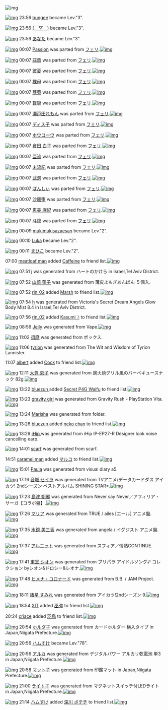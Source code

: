 ![img](http://gdrive-cdn.herokuapp.com/537b65a5bc09f0000721dda7/512px-barcode.png)

[![img](http://www.deviantsart.com/23q3t7f.png)](http://www.barcodekanojo.com/user/216266/bungee) 23:56 [bungee](http://www.barcodekanojo.com/user/216266/bungee) became Lev."3".

[![img](http://www.deviantsart.com/3u9baao.jpeg)](http://www.barcodekanojo.com/user/266103/%28%EF%BF%A3%E2%96%BD%EF%BF%A3%29) 23:56 [(￣▽￣)](http://www.barcodekanojo.com/user/266103/%28%EF%BF%A3%E2%96%BD%EF%BF%A3%29) became Lev."3".

[![img](http://www.deviantsart.com/13a6rcb.jpeg)](http://www.barcodekanojo.com/user/27341/%E3%81%82%E3%81%AA%E3%81%9F) 23:59 [あなた](http://www.barcodekanojo.com/user/27341/%E3%81%82%E3%81%AA%E3%81%9F) became Lev."3".

[![img](http://www.deviantsart.com/27oj6f1.png)](http://www.barcodekanojo.com/kanojo/2489096/Passion) 00:07 [Passion](http://www.barcodekanojo.com/kanojo/2489096/Passion) was parted from [フェリ](http://www.barcodekanojo.com/kanojo/2489096/Passion).[![img](http://www.deviantsart.com/2ekpk5a.jpeg)](http://www.barcodekanojo.com/user/12204/%E3%83%95%E3%82%A7%E3%83%AA) 

[![img](http://www.deviantsart.com/3n0q11e.png)](http://www.barcodekanojo.com/kanojo/3156050/%E8%92%9C%E8%AD%B1) 00:07 [蒜譱](http://www.barcodekanojo.com/kanojo/3156050/%E8%92%9C%E8%AD%B1) was parted from [フェリ](http://www.barcodekanojo.com/kanojo/3156050/%E8%92%9C%E8%AD%B1).[![img](http://www.deviantsart.com/2ekpk5a.jpeg)](http://www.barcodekanojo.com/user/12204/%E3%83%95%E3%82%A7%E3%83%AA) 

[![img](http://www.deviantsart.com/3a0aos7.png)](http://www.barcodekanojo.com/kanojo/3156076/%E5%BD%BC%E6%86%82) 00:07 [彼憂](http://www.barcodekanojo.com/kanojo/3156076/%E5%BD%BC%E6%86%82) was parted from [フェリ](http://www.barcodekanojo.com/kanojo/3156076/%E5%BD%BC%E6%86%82).[![img](http://www.deviantsart.com/2ekpk5a.jpeg)](http://www.barcodekanojo.com/user/12204/%E3%83%95%E3%82%A7%E3%83%AA) 

[![img](http://www.deviantsart.com/3lfvbhd.png)](http://www.barcodekanojo.com/kanojo/3155210/%E8%A3%B8%E6%AF%8D) 00:07 [裸母](http://www.barcodekanojo.com/kanojo/3155210/%E8%A3%B8%E6%AF%8D) was parted from [フェリ](http://www.barcodekanojo.com/kanojo/3155210/%E8%A3%B8%E6%AF%8D).[![img](http://www.deviantsart.com/2ekpk5a.jpeg)](http://www.barcodekanojo.com/user/12204/%E3%83%95%E3%82%A7%E3%83%AA) 

[![img](http://www.deviantsart.com/2sm8rl2.png)](http://www.barcodekanojo.com/kanojo/3157208/%E8%8A%BD%E8%8E%B5) 00:07 [芽莵](http://www.barcodekanojo.com/kanojo/3157208/%E8%8A%BD%E8%8E%B5) was parted from [フェリ](http://www.barcodekanojo.com/kanojo/3157208/%E8%8A%BD%E8%8E%B5).[![img](http://www.deviantsart.com/2ekpk5a.jpeg)](http://www.barcodekanojo.com/user/12204/%E3%83%95%E3%82%A7%E3%83%AA) 

[![img](http://www.deviantsart.com/117eou7.png)](http://www.barcodekanojo.com/kanojo/3157878/%E8%81%B1%E9%9A%99) 00:07 [聱隙](http://www.barcodekanojo.com/kanojo/3157878/%E8%81%B1%E9%9A%99) was parted from [フェリ](http://www.barcodekanojo.com/kanojo/3157878/%E8%81%B1%E9%9A%99).[![img](http://www.deviantsart.com/2ekpk5a.jpeg)](http://www.barcodekanojo.com/user/12204/%E3%83%95%E3%82%A7%E3%83%AA) 

[![img](http://www.deviantsart.com/152t5ni.png)](http://www.barcodekanojo.com/kanojo/2586415/%E7%80%AC%E6%88%B8%E7%94%B0%E3%82%8C%E3%82%82%E3%82%93) 00:07 [瀬戸田れもん](http://www.barcodekanojo.com/kanojo/2586415/%E7%80%AC%E6%88%B8%E7%94%B0%E3%82%8C%E3%82%82%E3%82%93) was parted from [フェリ](http://www.barcodekanojo.com/kanojo/2586415/%E7%80%AC%E6%88%B8%E7%94%B0%E3%82%8C%E3%82%82%E3%82%93).[![img](http://www.deviantsart.com/2ekpk5a.jpeg)](http://www.barcodekanojo.com/user/12204/%E3%83%95%E3%82%A7%E3%83%AA) 

[![img](http://www.deviantsart.com/211gs0b.png)](http://www.barcodekanojo.com/kanojo/795343/%E3%83%87%E3%82%A3%E3%82%B9%E5%AD%90) 00:07 [ディス子](http://www.barcodekanojo.com/kanojo/795343/%E3%83%87%E3%82%A3%E3%82%B9%E5%AD%90) was parted from [フェリ](http://www.barcodekanojo.com/kanojo/795343/%E3%83%87%E3%82%A3%E3%82%B9%E5%AD%90).[![img](http://www.deviantsart.com/2ekpk5a.jpeg)](http://www.barcodekanojo.com/user/12204/%E3%83%95%E3%82%A7%E3%83%AA) 

[![img](http://www.deviantsart.com/34s8lf6.png)](http://www.barcodekanojo.com/kanojo/1493607/%E3%83%9B%E3%82%A6%E3%82%B3%E3%83%BC%E3%82%A6) 00:07 [ホウコーウ](http://www.barcodekanojo.com/kanojo/1493607/%E3%83%9B%E3%82%A6%E3%82%B3%E3%83%BC%E3%82%A6) was parted from [フェリ](http://www.barcodekanojo.com/kanojo/1493607/%E3%83%9B%E3%82%A6%E3%82%B3%E3%83%BC%E3%82%A6).[![img](http://www.deviantsart.com/2ekpk5a.jpeg)](http://www.barcodekanojo.com/user/12204/%E3%83%95%E3%82%A7%E3%83%AA) 

[![img](http://www.deviantsart.com/t3sncs.png)](http://www.barcodekanojo.com/kanojo/2144320/%E5%80%89%E7%94%B0%20%E7%99%BD%E5%AD%90) 00:07 [倉田 白子](http://www.barcodekanojo.com/kanojo/2144320/%E5%80%89%E7%94%B0%20%E7%99%BD%E5%AD%90) was parted from [フェリ](http://www.barcodekanojo.com/kanojo/2144320/%E5%80%89%E7%94%B0%20%E7%99%BD%E5%AD%90).[![img](http://www.deviantsart.com/2ekpk5a.jpeg)](http://www.barcodekanojo.com/user/12204/%E3%83%95%E3%82%A7%E3%83%AA) 

[![img](http://www.deviantsart.com/17jbgi4.png)](http://www.barcodekanojo.com/kanojo/3155212/%E4%BA%9C%E6%B5%81) 00:07 [亜流](http://www.barcodekanojo.com/kanojo/3155212/%E4%BA%9C%E6%B5%81) was parted from [フェリ](http://www.barcodekanojo.com/kanojo/3155212/%E4%BA%9C%E6%B5%81).[![img](http://www.deviantsart.com/2ekpk5a.jpeg)](http://www.barcodekanojo.com/user/12204/%E3%83%95%E3%82%A7%E3%83%AA) 

[![img](http://www.deviantsart.com/21gb752.png)](http://www.barcodekanojo.com/kanojo/3156288/%E6%9C%AA%E6%B5%81%E8%A8%98) 00:07 [未流記](http://www.barcodekanojo.com/kanojo/3156288/%E6%9C%AA%E6%B5%81%E8%A8%98) was parted from [フェリ](http://www.barcodekanojo.com/kanojo/3156288/%E6%9C%AA%E6%B5%81%E8%A8%98).[![img](http://www.deviantsart.com/2ekpk5a.jpeg)](http://www.barcodekanojo.com/user/12204/%E3%83%95%E3%82%A7%E3%83%AA) 

[![img](http://www.deviantsart.com/14u6rhl.png)](http://www.barcodekanojo.com/kanojo/3156443/%E6%AD%A6%E6%B4%9E) 00:07 [武洞](http://www.barcodekanojo.com/kanojo/3156443/%E6%AD%A6%E6%B4%9E) was parted from [フェリ](http://www.barcodekanojo.com/kanojo/3156443/%E6%AD%A6%E6%B4%9E).[![img](http://www.deviantsart.com/2ekpk5a.jpeg)](http://www.barcodekanojo.com/user/12204/%E3%83%95%E3%82%A7%E3%83%AA) 

[![img](http://www.deviantsart.com/gros18.png)](http://www.barcodekanojo.com/kanojo/3139385/%E3%81%B0%E3%82%93%E3%81%97%E3%81%83) 00:07 [ばんしぃ](http://www.barcodekanojo.com/kanojo/3139385/%E3%81%B0%E3%82%93%E3%81%97%E3%81%83) was parted from [フェリ](http://www.barcodekanojo.com/kanojo/3139385/%E3%81%B0%E3%82%93%E3%81%97%E3%81%83).[![img](http://www.deviantsart.com/2ekpk5a.jpeg)](http://www.barcodekanojo.com/user/12204/%E3%83%95%E3%82%A7%E3%83%AA) 

[![img](http://www.deviantsart.com/3ehsrpn.png)](http://www.barcodekanojo.com/kanojo/2453739/%E6%B2%99%E7%BE%85%E5%A0%95) 00:07 [沙羅堕](http://www.barcodekanojo.com/kanojo/2453739/%E6%B2%99%E7%BE%85%E5%A0%95) was parted from [フェリ](http://www.barcodekanojo.com/kanojo/2453739/%E6%B2%99%E7%BE%85%E5%A0%95).[![img](http://www.deviantsart.com/2ekpk5a.jpeg)](http://www.barcodekanojo.com/user/12204/%E3%83%95%E3%82%A7%E3%83%AA) 

[![img](http://www.deviantsart.com/2hutvsp.png)](http://www.barcodekanojo.com/kanojo/2958314/%E6%81%B5%E7%BE%8E%20%E9%BA%BB%E7%B4%80) 00:07 [恵美 麻紀](http://www.barcodekanojo.com/kanojo/2958314/%E6%81%B5%E7%BE%8E%20%E9%BA%BB%E7%B4%80) was parted from [フェリ](http://www.barcodekanojo.com/kanojo/2958314/%E6%81%B5%E7%BE%8E%20%E9%BA%BB%E7%B4%80).[![img](http://www.deviantsart.com/2ekpk5a.jpeg)](http://www.barcodekanojo.com/user/12204/%E3%83%95%E3%82%A7%E3%83%AA) 

[![img](http://www.deviantsart.com/2mnpmpc.png)](http://www.barcodekanojo.com/kanojo/3052880/%E6%96%97%E9%99%8D) 00:07 [斗降](http://www.barcodekanojo.com/kanojo/3052880/%E6%96%97%E9%99%8D) was parted from [フェリ](http://www.barcodekanojo.com/kanojo/3052880/%E6%96%97%E9%99%8D).[![img](http://www.deviantsart.com/2ekpk5a.jpeg)](http://www.barcodekanojo.com/user/12204/%E3%83%95%E3%82%A7%E3%83%AA) 

[![img](http://www.deviantsart.com/1n53l48.jpeg)](http://www.barcodekanojo.com/user/283122/mukimukisazaesan) 00:09 [mukimukisazaesan](http://www.barcodekanojo.com/user/283122/mukimukisazaesan) became Lev."2".

[![img](http://www.deviantsart.com/2nq6cvk.jpeg)](http://www.barcodekanojo.com/user/244399/Luka) 00:10 [Luka](http://www.barcodekanojo.com/user/244399/Luka) became Lev."2".

[![img](http://www.deviantsart.com/2bcn257.jpeg)](http://www.barcodekanojo.com/user/209273/%E3%81%BE%E3%81%B2%E3%81%93) 00:11 [まひこ](http://www.barcodekanojo.com/user/209273/%E3%81%BE%E3%81%B2%E3%81%93) became Lev."2".

07:00 [meatloaf man](http://www.barcodekanojo.com/user/500100/meatloaf%20man) added [Caffeine](http://www.barcodekanojo.com/kanojo/15931/Caffeine) to friend list.[![img](http://www.deviantsart.com/20h5a11.png)](http://www.barcodekanojo.com/kanojo/15931/Caffeine) 

[![img](http://www.deviantsart.com/3h2v1f4.png)](http://www.barcodekanojo.com/kanojo/3192535/j) 07:51 [j](http://www.barcodekanojo.com/kanojo/3192535/j) was generated from ハートのかけら in Israel,Tel Aviv District.

[![img](http://www.deviantsart.com/1t540lt.png)](http://www.barcodekanojo.com/kanojo/3192536/%E5%B1%B1%E5%B4%8E%20%E8%93%AC%E5%AD%90) 07:52 [山崎 蓬子](http://www.barcodekanojo.com/kanojo/3192536/%E5%B1%B1%E5%B4%8E%20%E8%93%AC%E5%AD%90) was generated from 薄皮よもぎあんぱん ５個入.

[![img](http://www.deviantsart.com/i8d6hn.jpeg)](http://www.barcodekanojo.com/user/294652/rin_02) 07:52 [rin_02](http://www.barcodekanojo.com/user/294652/rin_02) added [Marsh](http://www.barcodekanojo.com/kanojo/2847000/Marsh) to friend list.[![img](http://www.deviantsart.com/2k8rom6.png)](http://www.barcodekanojo.com/kanojo/2847000/Marsh) 

[![img](http://www.deviantsart.com/3j2iplb.png)](http://www.barcodekanojo.com/kanojo/3192537/h) 07:54 [h](http://www.barcodekanojo.com/kanojo/3192537/h) was generated from Victoria's Secret Dream Angels Glow Body Mist 8.4  in Israel,Tel Aviv District.

[![img](http://www.deviantsart.com/i8d6hn.jpeg)](http://www.barcodekanojo.com/user/294652/rin_02) 07:56 [rin_02](http://www.barcodekanojo.com/user/294652/rin_02) added [Kasumi☽](http://www.barcodekanojo.com/kanojo/2867678/Kasumi%E2%98%BD) to friend list.[![img](http://www.deviantsart.com/3c1bme6.png)](http://www.barcodekanojo.com/kanojo/2867678/Kasumi%E2%98%BD) 

[![img](http://www.deviantsart.com/19ogc46.png)](http://www.barcodekanojo.com/kanojo/3192538/Jelly) 08:56 [Jelly](http://www.barcodekanojo.com/kanojo/3192538/Jelly) was generated from Vape.[![img](http://www.deviantsart.com/ftni4f.jpeg)](http://www.barcodekanojo.com/product_images/barcode/6017907/1423526138/Vape.jpg) 

[![img](http://www.deviantsart.com/17jt5hb.png)](http://www.barcodekanojo.com/kanojo/3192539/%E9%A0%88%E7%A3%A8) 11:02 [須磨](http://www.barcodekanojo.com/kanojo/3192539/%E9%A0%88%E7%A3%A8) was generated from ボックス.

[![img](http://www.deviantsart.com/394f6a7.png)](http://www.barcodekanojo.com/kanojo/3192540/tyrion) 11:06 [tyrion](http://www.barcodekanojo.com/kanojo/3192540/tyrion) was generated from The Wit and Wisdom of Tyrion Lannister.

11:07 [albert](http://www.barcodekanojo.com/user/499953/albert) added [Cock](http://www.barcodekanojo.com/kanojo/453893/Cock) to friend list.[![img](http://www.deviantsart.com/33lgvig.png)](http://www.barcodekanojo.com/kanojo/453893/Cock) 

[![img](http://www.deviantsart.com/3a83lti.png)](http://www.barcodekanojo.com/kanojo/3192541/%E5%A4%A7%E8%B1%8A%20%E6%81%B5%E5%AD%90) 12:11 [大豊 恵子](http://www.barcodekanojo.com/kanojo/3192541/%E5%A4%A7%E8%B1%8A%20%E6%81%B5%E5%AD%90) was generated from 炭火焼グリル風のバーベキュースナック 82g.[![img](http://www.deviantsart.com/2b80tlj.jpeg)](http://www.barcodekanojo.com/product_images/barcode/6017911/1423537888/%E7%82%AD%E7%81%AB%E7%84%BC%E3%82%B0%E3%83%AA%E3%83%AB%E9%A2%A8%E3%81%AE%E3%83%90%E3%83%BC%E3%83%99%E3%82%AD%E3%83%A5%E3%83%BC%E3%82%B9%E3%83%8A%E3%83%83%E3%82%AF%2082g.jpg) 

[![img](http://www.deviantsart.com/2j90n25.jpeg)](http://www.barcodekanojo.com/user/500115/bluezun%20) 13:22 [bluezun ](http://www.barcodekanojo.com/user/500115/bluezun%20) added [Secret P4G Waifu](http://www.barcodekanojo.com/kanojo/3155939/Secret%20P4G%20Waifu) to friend list.[![img](http://www.deviantsart.com/31vn3q.png)](http://www.barcodekanojo.com/kanojo/3155939/Secret%20P4G%20Waifu) 

[![img](http://www.deviantsart.com/2b5l2vm.png)](http://www.barcodekanojo.com/kanojo/3192542/gravity%20girl) 13:23 [gravity girl](http://www.barcodekanojo.com/kanojo/3192542/gravity%20girl) was generated from Gravity Rush - PlayStation Vita.[![img](http://www.deviantsart.com/1ve636t.jpeg)](http://www.barcodekanojo.com/product_images/barcode/4752888/1376581391/Gravity%20Rush.jpg) 

[![img](http://www.deviantsart.com/2ce594h.png)](http://www.barcodekanojo.com/kanojo/3192543/Marisha) 13:24 [Marisha](http://www.barcodekanojo.com/kanojo/3192543/Marisha) was generated from folder.

[![img](http://www.deviantsart.com/2j90n25.jpeg)](http://www.barcodekanojo.com/user/500115/bluezun%20) 13:26 [bluezun ](http://www.barcodekanojo.com/user/500115/bluezun%20) added [neko chan](http://www.barcodekanojo.com/kanojo/3154513/neko%20chan) to friend list.[![img](http://www.deviantsart.com/6kker5.png)](http://www.barcodekanojo.com/kanojo/3154513/neko%20chan) 

[![img](http://www.deviantsart.com/2908d3j.png)](http://www.barcodekanojo.com/kanojo/3192544/iHip%20) 13:29 [iHip ](http://www.barcodekanojo.com/kanojo/3192544/iHip%20) was generated from iHip IP-EP27-R Designer look noise cancelling earp.

[![img](http://www.deviantsart.com/3ruuiaj.png)](http://www.barcodekanojo.com/kanojo/3192545/scarf) 14:01 [scarf](http://www.barcodekanojo.com/kanojo/3192545/scarf) was generated from scarf.

14:51 [caramel man](http://www.barcodekanojo.com/user/408493/caramel%20man) added [マルコ](http://www.barcodekanojo.com/kanojo/2924/%E3%83%9E%E3%83%AB%E3%82%B3) to friend list.[![img](http://www.deviantsart.com/aq0t3r.png)](http://www.barcodekanojo.com/kanojo/2924/%E3%83%9E%E3%83%AB%E3%82%B3) 

[![img](http://www.deviantsart.com/3ibht92.png)](http://www.barcodekanojo.com/kanojo/3192546/Paula) 15:01 [Paula](http://www.barcodekanojo.com/kanojo/3192546/Paula) was generated from visual diary a5.

[![img](http://www.deviantsart.com/1gg8bgi.png)](http://www.barcodekanojo.com/kanojo/3192547/%E9%9F%B3%E5%9F%8E%20%E3%82%BB%E3%82%A4%E3%83%A9) 17:16 [音城 セイラ](http://www.barcodekanojo.com/kanojo/3192547/%E9%9F%B3%E5%9F%8E%20%E3%82%BB%E3%82%A4%E3%83%A9) was generated from TVアニメ/データカードダス アイカツ! 2ndシーズン ベストアルバム SHINING STAR*.[![img](http://www.deviantsart.com/1vpbl68.jpeg)](http://www.barcodekanojo.com/product_images/barcode/6017920/1423556126/TV%E3%82%A2%E3%83%8B%E3%83%A1%2F%E3%83%87%E3%83%BC%E3%82%BF%E3%82%AB%E3%83%BC%E3%83%89%E3%83%80%E3%82%B9%20%E3%82%A2%E3%82%A4%E3%82%AB%E3%83%84%21%202nd%E3%82%B7%E3%83%BC%E3%82%BA%E3%83%B3%20%E3%83%99%E3%82%B9%E3%83%88%E3%82%A2%E3%83%AB%E3%83%90%E3%83%A0%20SHINING%20STAR%2A.jpg) 

[![img](http://www.deviantsart.com/14nj1hu.png)](http://www.barcodekanojo.com/kanojo/3192548/%E5%B3%B6%E6%B4%A5%20%E6%9C%94%E9%82%AA) 17:23 [島津 朔邪](http://www.barcodekanojo.com/kanojo/3192548/%E5%B3%B6%E6%B4%A5%20%E6%9C%94%E9%82%AA) was generated from Never say Never／アフィリア・サーガ【コラボ盤】.[![img](http://www.deviantsart.com/3oqf7pt.jpeg)](http://www.barcodekanojo.com/product_images/barcode/6017921/1423556530/Never%20say%20Never%EF%BC%8F%E3%82%A2%E3%83%95%E3%82%A3%E3%83%AA%E3%82%A2%E3%83%BB%E3%82%B5%E3%83%BC%E3%82%AC%E3%80%90%E3%82%B3%E3%83%A9%E3%83%9C%E7%9B%A4%E3%80%91.jpg) 

[![img](http://www.deviantsart.com/aoltm4.png)](http://www.barcodekanojo.com/kanojo/3192549/%E3%83%9E%E3%83%AA%E3%82%A2) 17:26 [マリア](http://www.barcodekanojo.com/kanojo/3192549/%E3%83%9E%E3%83%AA%E3%82%A2) was generated from TRUE / ailes [エール] アニメ盤.[![img](http://www.deviantsart.com/1b5fh2e.jpeg)](http://www.barcodekanojo.com/product_images/barcode/6017922/1423556753/TRUE%20%2F%20ailes%20%5B%E3%82%A8%E3%83%BC%E3%83%AB%5D%20%E3%82%A2%E3%83%8B%E3%83%A1%E7%9B%A4.jpg) 

[![img](http://www.deviantsart.com/3c5b4rp.png)](http://www.barcodekanojo.com/kanojo/3192550/%E6%B0%B4%E9%8F%A1%20%E7%BE%8E%E4%B8%89%E9%A6%99) 17:35 [水鏡 美三香](http://www.barcodekanojo.com/kanojo/3192550/%E6%B0%B4%E9%8F%A1%20%E7%BE%8E%E4%B8%89%E9%A6%99) was generated from angela / イグジスト アニメ盤.[![img](http://www.deviantsart.com/vu17sb.jpeg)](http://www.barcodekanojo.com/product_images/barcode/6017923/1423557271/angela%20%2F%20%E3%82%A4%E3%82%B0%E3%82%B8%E3%82%B9%E3%83%88%20%E3%82%A2%E3%83%8B%E3%83%A1%E7%9B%A4.jpg) 

[![img](http://www.deviantsart.com/imbd12.png)](http://www.barcodekanojo.com/kanojo/3192551/%E3%82%A2%E3%83%AB%E3%82%A8%E3%83%83%E3%83%88) 17:37 [アルエット](http://www.barcodekanojo.com/kanojo/3192551/%E3%82%A2%E3%83%AB%E3%82%A8%E3%83%83%E3%83%88) was generated from スフィア／情熱CONTINUE.[![img](http://www.deviantsart.com/2prm4g5.jpeg)](http://www.barcodekanojo.com/product_images/barcode/6017924/1423557445/%E3%82%B9%E3%83%95%E3%82%A3%E3%82%A2%EF%BC%8F%E6%83%85%E7%86%B1CONTINUE.jpg) 

[![img](http://www.deviantsart.com/ijoioc.png)](http://www.barcodekanojo.com/kanojo/3192552/%E6%9D%B1%E5%A0%82%20%E3%82%B7%E3%82%AA%E3%83%B3) 17:41 [東堂 シオン](http://www.barcodekanojo.com/kanojo/3192552/%E6%9D%B1%E5%A0%82%20%E3%82%B7%E3%82%AA%E3%83%B3) was generated from プリパラ アイドルソング♪ コレクション byシオン&amp;ドロシー&amp;レオナ.[![img](http://www.deviantsart.com/1inprjl.jpeg)](http://www.barcodekanojo.com/product_images/barcode/6017925/1423557649/%E3%83%97%E3%83%AA%E3%83%91%E3%83%A9%20%E3%82%A2%E3%82%A4%E3%83%89%E3%83%AB%E3%82%BD%E3%83%B3%E3%82%B0%E2%99%AA%20%E3%82%B3%E3%83%AC%E3%82%AF%E3%82%B7%E3%83%A7%E3%83%B3%20by%E3%82%B7%E3%82%AA%E3%83%B3%26%E3%83%89%E3%83%AD%E3%82%B7%E3%83%BC%26%E3%83%AC%E3%82%AA%E3%83%8A.jpg) 

[![img](http://www.deviantsart.com/28orpr2.png)](http://www.barcodekanojo.com/kanojo/3192553/%E3%83%92%E3%83%A1%E3%83%8A%E3%83%BB%E3%82%B3%E3%83%AD%E3%83%8A%E3%83%BC%E3%83%89) 17:48 [ヒメナ・コロナード](http://www.barcodekanojo.com/kanojo/3192553/%E3%83%92%E3%83%A1%E3%83%8A%E3%83%BB%E3%82%B3%E3%83%AD%E3%83%8A%E3%83%BC%E3%83%89) was generated from B.B. / JAM Project.[![img](http://www.deviantsart.com/3s533t0.jpeg)](http://www.barcodekanojo.com/product_images/barcode/6017926/1423558060/50x50xB.B.,P20,P2F,P20JAM,P20Project.jpg,qw=88,ah=88.pagespeed.ic.JG2xdsPgvM.jpg) 

[![img](http://www.deviantsart.com/3u3mrrv.png)](http://www.barcodekanojo.com/kanojo/3192554/%E8%AB%B8%E6%98%9F%20%E3%81%99%E3%81%BF%E3%82%8C) 18:11 [諸星 すみれ](http://www.barcodekanojo.com/kanojo/3192554/%E8%AB%B8%E6%98%9F%20%E3%81%99%E3%81%BF%E3%82%8C) was generated from アイカツ!2ndシーズン 9.[![img](http://www.deviantsart.com/15e6ev5.jpeg)](http://www.barcodekanojo.com/product_images/barcode/6017927/1423559406/%E3%82%A2%E3%82%A4%E3%82%AB%E3%83%84%212nd%E3%82%B7%E3%83%BC%E3%82%BA%E3%83%B3%209.jpg) 

[![img](http://www.deviantsart.com/815jg6.jpeg)](http://www.barcodekanojo.com/user/209348/XIT) 18:54 [XIT](http://www.barcodekanojo.com/user/209348/XIT) added [巫弥](http://www.barcodekanojo.com/kanojo/54968/%E5%B7%AB%E5%BC%A5) to friend list.[![img](http://www.deviantsart.com/46t9ov.png)](http://www.barcodekanojo.com/kanojo/54968/%E5%B7%AB%E5%BC%A5) 

20:24 [criace](http://www.barcodekanojo.com/user/474213/criace) added [羽鳥](http://www.barcodekanojo.com/kanojo/3052941/%E7%BE%BD%E9%B3%A5) to friend list.[![img](http://www.deviantsart.com/3lqh17a.png)](http://www.barcodekanojo.com/kanojo/3052941/%E7%BE%BD%E9%B3%A5) 

[![img](http://www.deviantsart.com/u4pbi5.png)](http://www.barcodekanojo.com/kanojo/3192555/%E3%83%9B%E3%83%AB%E3%83%80%E5%AD%90) 20:54 [ホルダ子](http://www.barcodekanojo.com/kanojo/3192555/%E3%83%9B%E3%83%AB%E3%83%80%E5%AD%90) was generated from カードホルダー 横入タイプ in Japan,Niigata Prefecture.[![img](http://www.deviantsart.com/2j51c6n.jpeg)](http://www.barcodekanojo.com/product_images/barcode/6017930/1423569208/%E3%82%AB%E3%83%BC%E3%83%89%E3%83%9B%E3%83%AB%E3%83%80%E3%83%BC%20%E6%A8%AA%E5%85%A5%E3%82%BF%E3%82%A4%E3%83%97.jpg) 

[![img](http://www.deviantsart.com/3ueb4vl.jpeg)](http://www.barcodekanojo.com/user/31615/%E3%83%8F%E3%83%A0%E3%81%99%E3%81%91) 20:56 [ハムすけ](http://www.barcodekanojo.com/user/31615/%E3%83%8F%E3%83%A0%E3%81%99%E3%81%91) became Lev."78".

[![img](http://www.deviantsart.com/3t0d026.png)](http://www.barcodekanojo.com/kanojo/3192556/%E3%82%A2%E3%83%AB%E3%82%AB) 20:56 [アルカ](http://www.barcodekanojo.com/kanojo/3192556/%E3%82%A2%E3%83%AB%E3%82%AB) was generated from デジタルパワー アルカリ乾電池 単3 in Japan,Niigata Prefecture.[![img](http://www.deviantsart.com/37q7592.jpeg)](http://www.barcodekanojo.com/product_images/barcode/6017931/1423569331/50x50x,PE3,P83,P87,PE3,P82,PB8,PE3,P82,PBF,PE3,P83,PAB,PE3,P83,P91,PE3,P83,PAF,PE3,P83,PBC,P20,PE3,P82,PA2,PE3,P83,PAB,PE3,P82,PAB,PE3,P83,PAA,PE4,PB9,PBE,PE9,P9B,PBB,PE6,PB1,PA0,P20,PE5,P8D,P983.jpg,qw=88,ah=88.pagespeed.ic.QcrV0u4f1J.jpg) 

[![img](http://www.deviantsart.com/2acks10.png)](http://www.barcodekanojo.com/kanojo/3192557/%E3%83%9E%E3%83%83%E3%83%88%E5%AD%90) 20:58 [マット子](http://www.barcodekanojo.com/kanojo/3192557/%E3%83%9E%E3%83%83%E3%83%88%E5%AD%90) was generated from 印鑑マット in Japan,Niigata Prefecture.[![img](http://www.deviantsart.com/2ra75eo.jpeg)](http://www.barcodekanojo.com/product_images/barcode/6017932/1423569438/50x50x,PE5,P8D,PB0,PE9,P91,P91,PE3,P83,P9E,PE3,P83,P83,PE3,P83,P88.jpg,qw=88,ah=88.pagespeed.ic.dHTrIBFYm1.jpg) 

[![img](http://www.deviantsart.com/3sm6tls.png)](http://www.barcodekanojo.com/kanojo/3192558/%E3%83%A9%E3%82%A4%E3%83%88%E5%AD%90) 21:00 [ライト子](http://www.barcodekanojo.com/kanojo/3192558/%E3%83%A9%E3%82%A4%E3%83%88%E5%AD%90) was generated from マグネットスイッチ付LEDライト in Japan,Niigata Prefecture.[![img](http://www.deviantsart.com/1m7l0j.jpeg)](http://www.barcodekanojo.com/product_images/barcode/3549320/1423569554/50x50x,PE3,P83,P9E,PE3,P82,PB0,PE3,P83,P8D,PE3,P83,P83,PE3,P83,P88,PE3,P82,PB9,PE3,P82,PA4,PE3,P83,P83,PE3,P83,P81,PE4,PBB,P98LED,PE3,P83,PA9,PE3,P82,PA4,PE3,P83,P88.jpg,qw=88,ah=88.pagespeed.ic.5oJjhBMKss.jpg) 

[![img](http://www.deviantsart.com/3ueb4vl.jpeg)](http://www.barcodekanojo.com/user/31615/%E3%83%8F%E3%83%A0%E3%81%99%E3%81%91) 21:14 [ハムすけ](http://www.barcodekanojo.com/user/31615/%E3%83%8F%E3%83%A0%E3%81%99%E3%81%91) added [深川 ポテチ](http://www.barcodekanojo.com/kanojo/201240/%E6%B7%B1%E5%B7%9D%20%E3%83%9D%E3%83%86%E3%83%81) to friend list.[![img](http://www.deviantsart.com/1a4e1fl.png)](http://www.barcodekanojo.com/kanojo/201240/%E6%B7%B1%E5%B7%9D%20%E3%83%9D%E3%83%86%E3%83%81) 

